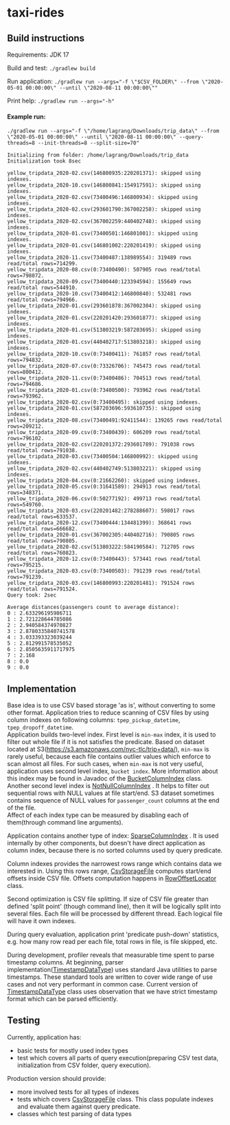 # taxi-rides

## Build instructions

Requirements: JDK 17

Build and test: `./gradlew build`

Run
application: `./gradlew run --args="-f \"$CSV_FOLDER\" --from \"2020-05-01 00:00:00\" --until \"2020-08-11 00:00:00\""`

Print help: `./gradlew run --args="-h"`

#### Example run:

```
./gradlew run --args="-f \"/home/lagrang/Downloads/trip_data\" --from \"2020-05-01 00:00:00\" --until \"2020-08-11 00:00:00\" --query-threads=8 --init-threads=8 --split-size=70"

Initializing from folder: /home/lagrang/Downloads/trip_data
Initialization took 8sec

yellow_tripdata_2020-02.csv(146800935:220201371): skipped using indexes.
yellow_tripdata_2020-10.csv(146800841:154917591): skipped using indexes.
yellow_tripdata_2020-02.csv(73400496:146800934): skipped using indexes.
yellow_tripdata_2020-02.csv(293601790:367002258): skipped using indexes.
yellow_tripdata_2020-02.csv(367002259:440402748): skipped using indexes.
yellow_tripdata_2020-01.csv(73400501:146801001): skipped using indexes.
yellow_tripdata_2020-01.csv(146801002:220201419): skipped using indexes.
yellow_tripdata_2020-11.csv(73400487:138989554): 319489 rows read/total rows=714299.
yellow_tripdata_2020-08.csv(0:73400490): 507905 rows read/total rows=798072.
yellow_tripdata_2020-09.csv(73400440:123394594): 155649 rows read/total rows=544910.
yellow_tripdata_2020-10.csv(73400412:146800840): 532481 rows read/total rows=794966.
yellow_tripdata_2020-01.csv(293601878:367002304): skipped using indexes.
yellow_tripdata_2020-01.csv(220201420:293601877): skipped using indexes.
yellow_tripdata_2020-01.csv(513803219:587203695): skipped using indexes.
yellow_tripdata_2020-01.csv(440402717:513803218): skipped using indexes.
yellow_tripdata_2020-10.csv(0:73400411): 761857 rows read/total rows=794832.
yellow_tripdata_2020-07.csv(0:73326706): 745473 rows read/total rows=800412.
yellow_tripdata_2020-11.csv(0:73400486): 704513 rows read/total rows=794686.
yellow_tripdata_2020-01.csv(0:73400500): 793962 rows read/total rows=793962.
yellow_tripdata_2020-02.csv(0:73400495): skipped using indexes.
yellow_tripdata_2020-01.csv(587203696:593610735): skipped using indexes.
yellow_tripdata_2020-08.csv(73400491:92411544): 139265 rows read/total rows=209212.
yellow_tripdata_2020-09.csv(0:73400439): 606209 rows read/total rows=796102.
yellow_tripdata_2020-02.csv(220201372:293601789): 791038 rows read/total rows=791038.
yellow_tripdata_2020-03.csv(73400504:146800992): skipped using indexes.
yellow_tripdata_2020-02.csv(440402749:513803221): skipped using indexes.
yellow_tripdata_2020-04.csv(0:21662260): skipped using indexes.
yellow_tripdata_2020-05.csv(0:31641589): 294913 rows read/total rows=348371.
yellow_tripdata_2020-06.csv(0:50277192): 499713 rows read/total rows=549760.
yellow_tripdata_2020-03.csv(220201482:278288607): 598017 rows read/total rows=633537.
yellow_tripdata_2020-12.csv(73400444:134481399): 368641 rows read/total rows=666682.
yellow_tripdata_2020-01.csv(367002305:440402716): 790805 rows read/total rows=790805.
yellow_tripdata_2020-02.csv(513803222:584190584): 712705 rows read/total rows=760823.
yellow_tripdata_2020-12.csv(0:73400443): 573441 rows read/total rows=795215.
yellow_tripdata_2020-03.csv(0:73400503): 791239 rows read/total rows=791239.
yellow_tripdata_2020-03.csv(146800993:220201481): 791524 rows read/total rows=791524.
Query took: 2sec

Average distances(passengers count to average distance):
0 : 2.633296195986711
1 : 2.721228644785086
2 : 2.940584374970827
3 : 2.8780335840741578
4 : 3.033393323039244
5 : 2.812991578535052
6 : 2.8505635911717975
7 : 2.168
8 : 0.0
9 : 0.0

```

## Implementation

Base idea is to use CSV based storage 'as is', without converting to some other format. Application
tries to reduce scanning of CSV files by using column indexes on following
columns: `tpep_pickup_datetime`, `tpep_dropoff_datetime`.  
Application builds two-level index. First level is `min-max` index, it is used to filter out whole
file if it is not satisfies the predicate. Based on dataset located at
S3(https://s3.amazonaws.com/nyc-tlc/trip+data/), `min-max` is rarely useful, because each file
contains outlier values which enforce to scan almost all files. For such cases, when `min-max`
is not very useful, application uses second level index, `bucket index`. More information about this
index may be found in Javadoc of
the [BucketColumnIndex](https://github.com/Lagrang/taxi-rides/blob/main/src/main/java/com/taxi/rides/storage/index/BucketColumnIndex.java)
class.   
Another second level index
is [NotNullColumnIndex](https://github.com/Lagrang/taxi-rides/blob/main/src/main/java/com/taxi/rides/storage/index/NotNullColumnIndex.java)
. It helps to filter out sequential rows with NULL values at file start/end. S3 dataset sometimes
contains sequence of NULL values for `passenger_count` columns at the end of the file.   
Affect of each index type can be measured by disabling each of them(through command line arguments).

Application contains another type of
index: [SparseColumnIndex](https://github.com/Lagrang/taxi-rides/blob/main/src/main/java/com/taxi/rides/storage/index/SparseColumnIndex.java)
. It is used internally by other components, but doesn't have direct application as column index,
because there is no sorted columns used by query predicate.

Column indexes provides the narrowest rows range which contains data we interested in. Using this
rows
range, [CsvStorageFile](https://github.com/Lagrang/taxi-rides/blob/main/src/main/java/com/taxi/rides/storage/CsvStorageFile.java)
computes start/end offsets inside CSV file. Offsets computation happens
in [RowOffsetLocator](https://github.com/Lagrang/taxi-rides/blob/main/src/main/java/com/taxi/rides/storage/index/RowOffsetLocator.java)
class.

Second optimization is CSV file splitting. If size of CSV file greater than defined 'split point'
(though command line), then it will be logically split into several files. Each file will be
processed by different thread. Each logical file will have it own indexes.

During query evaluation, application print 'predicate push-down' statistics, e.g. how many row read
per each file, total rows in file, is file skipped, etc.

During development, profiler reveals that measurable time spent to parse timestamp columns. At
beginning, parser
implementation([TimestampDataType](https://github.com/Lagrang/taxi-rides/blob/main/src/main/java/com/taxi/rides/storage/schema/datatypes/TimestampDataType.java))
uses standard Java utilities to parse timestamps. These standard tools are written to cover wide
range of use cases and not very performant in common case. Current version
of [TimestampDataType](https://github.com/Lagrang/taxi-rides/blob/main/src/main/java/com/taxi/rides/storage/schema/datatypes/TimestampDataType.java)
class uses observation that we have strict timestamp format which can be parsed efficiently.

## Testing

Currently, application has:

- basic tests for mostly used index types
- test which covers all parts of query execution(preparing CSV test data, initialization from CSV
  folder, query execution).

Production version should provide:

- more involved tests for all types of indexes
- tests which
  covers [CsvStorageFile](https://github.com/Lagrang/taxi-rides/blob/main/src/main/java/com/taxi/rides/storage/CsvStorageFile.java)
  class. This class populate indexes and evaluate them against query predicate.
- classes which test parsing of data types